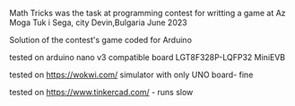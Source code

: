 Math Tricks was the task at programming contest for writting a game at Az Moga Tuk i Sega, city Devin,Bulgaria June 2023 

Solution of the contest's game coded for Arduino

tested on arduino nano v3 compatible board LGT8F328P-LQFP32 MiniEVB

tested on https://wokwi.com/ simulator with only UNO board- fine

tested on https://www.tinkercad.com/ - runs slow










